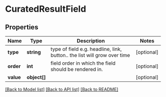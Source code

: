 # CuratedResultField

## Properties
Name | Type | Description | Notes
------------ | ------------- | ------------- | -------------
**type** | **string** | type of field e.g. headline, link, button.. the list will grow over time | [optional] 
**order** | **int** | field order in which the field should be rendered in. | [optional] 
**value** | **object[]** |  | [optional] 

[[Back to Model list]](../README.md#documentation-for-models) [[Back to API list]](../README.md#documentation-for-api-endpoints) [[Back to README]](../README.md)


